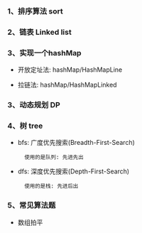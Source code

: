 ### 1、排序算法 sort

### 2、链表 Linked list

### 3、实现一个hashMap
- 开放定址法: 
hashMap/HashMapLine

- 拉链法: 
hashMap/HashMapLinked

### 3、动态规划 DP

### 4、树 tree
- bfs: 广度优先搜索(Breadth-First-Search)

        使用的是队列: 先进先出

- dfs: 深度优先搜索(Depth-First-Search)

        使用的是栈: 先进后出

### 5、常见算法题
- 数组拍平